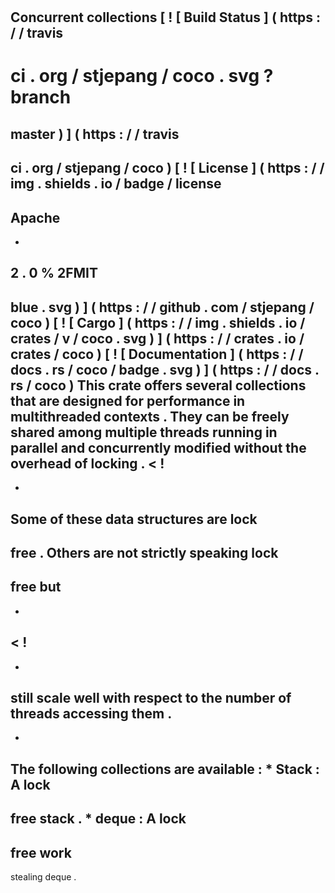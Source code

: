 #
Concurrent
collections
[
!
[
Build
Status
]
(
https
:
/
/
travis
-
ci
.
org
/
stjepang
/
coco
.
svg
?
branch
=
master
)
]
(
https
:
/
/
travis
-
ci
.
org
/
stjepang
/
coco
)
[
!
[
License
]
(
https
:
/
/
img
.
shields
.
io
/
badge
/
license
-
Apache
-
-
2
.
0
%
2FMIT
-
blue
.
svg
)
]
(
https
:
/
/
github
.
com
/
stjepang
/
coco
)
[
!
[
Cargo
]
(
https
:
/
/
img
.
shields
.
io
/
crates
/
v
/
coco
.
svg
)
]
(
https
:
/
/
crates
.
io
/
crates
/
coco
)
[
!
[
Documentation
]
(
https
:
/
/
docs
.
rs
/
coco
/
badge
.
svg
)
]
(
https
:
/
/
docs
.
rs
/
coco
)
This
crate
offers
several
collections
that
are
designed
for
performance
in
multithreaded
contexts
.
They
can
be
freely
shared
among
multiple
threads
running
in
parallel
and
concurrently
modified
without
the
overhead
of
locking
.
<
!
-
-
Some
of
these
data
structures
are
lock
-
free
.
Others
are
not
strictly
speaking
lock
-
free
but
-
-
>
<
!
-
-
still
scale
well
with
respect
to
the
number
of
threads
accessing
them
.
-
-
>
The
following
collections
are
available
:
*
Stack
:
A
lock
-
free
stack
.
*
deque
:
A
lock
-
free
work
-
stealing
deque
.
